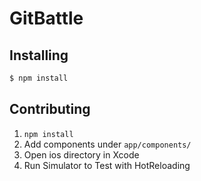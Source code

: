 # GitBattle

## Installing

```bash
$ npm install
```

## Contributing

1. `npm install`
2. Add components under `app/components/`
3. Open ios directory in Xcode 
5. Run Simulator to Test with HotReloading
